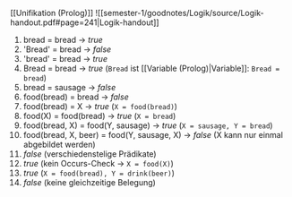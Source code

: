 [[Unifikation (Prolog)]]
![[semester-1/goodnotes/Logik/source/Logik-handout.pdf#page=241|Logik-handout]]

1) bread = bread -> _true_ 
2) 'Bread' = bread -> _false_
3) 'bread' = bread -> _true_
4) Bread = bread -> _true_ (`Bread` ist [[Variable (Prolog)|Variable]]: `Bread = bread`)
5) bread = sausage -> _false_
6) food(bread) = bread -> _false_
7) food(bread) = X -> _true_ (`X = food(bread)`)
8) food(X) = food(bread) -> _true_ (`X = bread`)
9) food(bread, X) = food(Y, sausage) -> _true_ (`X = sausage, Y = bread`)
10) food(bread, X, beer) = food(Y, sausage, X) -> _false_ (X kann nur einmal abgebildet werden)
11) _false_ (verschiedenstelige Prädikate)
12) _true_ (kein Occurs-Check -> `X = food(X)`)
13) _true_ (`X = food(bread), Y = drink(beer)`)
14) _false_ (keine gleichzeitige Belegung)